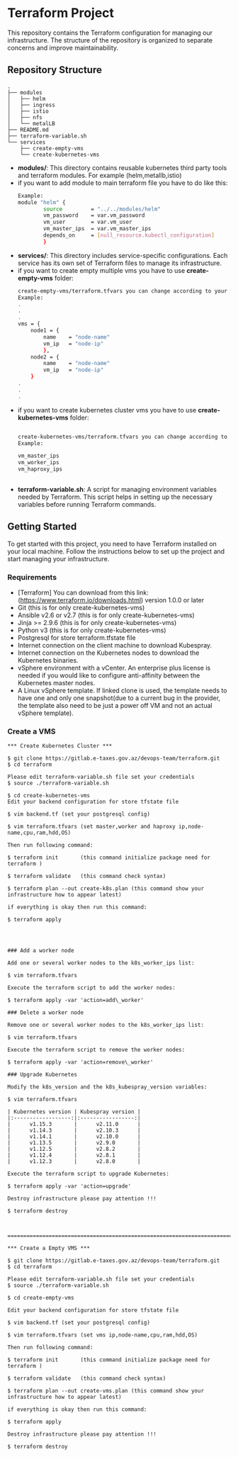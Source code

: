 # Terraform Project


This repository contains the Terraform configuration for managing our infrastructure. The structure of the repository is organized to separate concerns and improve maintainability.

## Repository Structure
    .
    ├── modules
    │   ├── helm
    │   ├── ingress
    │   ├── istio
    │   ├── nfs
    │   └── metalLB
    ├── README.md
    ├── terraform-variable.sh
    └── services
        ├── create-empty-vms
        └── create-kubernetes-vms

- **modules/**: This directory contains reusable kubernetes third party tools and terraform modules. For example (helm,metallb,istio)
- if you want to add module to main terraform file you have to do like this:
    ```sh
    Example:
    module "helm" {
            source         = "../../modules/helm"
            vm_password    = var.vm_password
            vm_user        = var.vm_user
            vm_master_ips  = var.vm_master_ips
            depends_on     = [null_resource.kubectl_configuration]
            }

- **services/**: This directory includes service-specific configurations. Each service has its own set of Terraform files to manage its infrastructure.
- if you want to create empty multiple vms you have to use **create-empty-vms** folder:
    ```sh
    create-empty-vms/terraform.tfvars you can change according to your wishes
    Example:
    .
    .
    .
    vms = {
        node1 = {
            name    = "node-name"
            vm_ip   = "node-ip"
            },
        node2 = {
            name    = "node-name"
            vm_ip   = "node-ip"
        }
    .
    .
    .

- if you want to create kubernetes cluster vms you have to use **create-kubernetes-vms** folder:
    ```sh

    create-kubernetes-vms/terraform.tfvars you can change according to your wishes:
    Example:

    vm_master_ips 
    vm_worker_ips
    vm_haproxy_ips
       
- **terraform-variable.sh**: A script for managing environment variables needed by Terraform. This script helps in setting up the necessary variables before running Terraform commands. 

## Getting Started

To get started with this project, you need to have Terraform installed on your local machine. Follow the instructions below to set up the project and start managing your infrastructure.

### Requirements

- [Terraform] You can download from this link: (https://www.terraform.io/downloads.html) version 1.0.0 or later
- Git                   (this is for only create-kubernetes-vms)
- Ansible v2.6 or v2.7  (this is for only create-kubernetes-vms)
- Jinja >= 2.9.6        (this is for only create-kubernetes-vms)
- Python v3             (this is for only create-kubernetes-vms)
- Postgresql for store terraform.tfstate file 
- Internet connection on the client machine to download Kubespray.
- Internet connection on the Kubernetes nodes to download the Kubernetes binaries.
- vSphere environment with a vCenter. An enterprise plus license is needed if you would like to configure anti-affinity between the Kubernetes master nodes.
- A Linux vSphere template. If linked clone is used, the template needs to have one and only one snapshot(due to a current bug in the provider, the template also need to be just a power off VM and not an actual vSphere template).

### Create a VMS
   ```plaintext
*** Create Kubernetes Cluster ***

$ git clone https://gitlab.e-taxes.gov.az/devops-team/terraform.git
$ cd terraform

Please edit terraform-variable.sh file set your credentials
$ source ./terraform-variable.sh

$ cd create-kubernetes-vms
Edit your backend configuration for store tfstate file

$ vim backend.tf (set your postgresql config)

$ vim terraform.tfvars (set master,worker and haproxy ip,node-name,cpu,ram,hdd,OS)

Then run following command:

$ terraform init       (this command initialize package need for terraform )

$ terraform validate   (this command check syntax)

$ terraform plan --out create-k8s.plan (this command show your infrastructure how to appear latest)

if everything is okay then run this command:

$ terraform apply




### Add a worker node

Add one or several worker nodes to the k8s_worker_ips list:

$ vim terraform.tfvars

Execute the terraform script to add the worker nodes:

$ terraform apply -var 'action=add\_worker'

### Delete a worker node

Remove one or several worker nodes to the k8s_worker_ips list:

$ vim terraform.tfvars

Execute the terraform script to remove the worker nodes:

$ terraform apply -var 'action=remove\_worker'

### Upgrade Kubernetes

Modify the k8s_version and the k8s_kubespray_version variables:

$ vim terraform.tfvars

| Kubernetes version | Kubespray version |
|:------------------:|:-----------------:|
|      v1.15.3       |      v2.11.0      |
|      v1.14.3       |      v2.10.3      |
|      v1.14.1       |      v2.10.0      |
|      v1.13.5       |      v2.9.0       |
|      v1.12.5       |      v2.8.2       |
|      v1.12.4       |      v2.8.1       |
|      v1.12.3       |      v2.8.0       |

Execute the terraform script to upgrade Kubernetes:

$ terraform apply -var 'action=upgrade'

Destroy infrastructure please pay attention !!!

$ terraform destroy



========================================================================================

*** Create a Empty VMS ***

$ git clone https://gitlab.e-taxes.gov.az/devops-team/terraform.git
$ cd terraform

Please edit terraform-variable.sh file set your credentials
$ source ./terraform-variable.sh

$ cd create-empty-vms

Edit your backend configuration for store tfstate file
   
$ vim backend.tf (set your postgresql config)  

$ vim terraform.tfvars (set vms ip,node-name,cpu,ram,hdd,OS)

Then run following command:

$ terraform init       (this command initialize package need for terraform )

$ terraform validate   (this command check syntax)

$ terraform plan --out create-vms.plan (this command show your infrastructure how to appear latest)

if everything is okay then run this command:

$ terraform apply

Destroy infrastructure please pay attention !!!

$ terraform destroy


